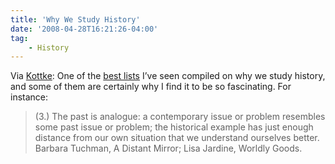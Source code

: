 ```yaml
---
title: 'Why We Study History'
date: '2008-04-28T16:21:26-04:00'
tag:
    - History
---
```

Via [Kottke](http://www.kottke.org/remainder/08/04/15529.html): One of the [best lists](http://hnn.us/blogs/entries/49772.html) I’ve seen compiled on why we study history, and some of them are certainly why I find it to be so fascinating. For instance:

> (3.) The past is analogue: a contemporary issue or problem resembles some past issue or problem; the historical example has just enough distance from our own situation that we understand ourselves better. Barbara Tuchman, A Distant Mirror; Lisa Jardine, Worldly Goods.
